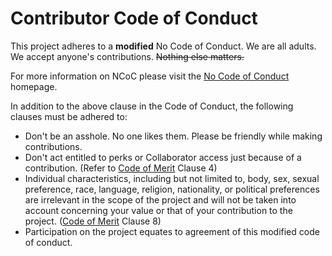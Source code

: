 # Contributor Code of Conduct

This project adheres to a **modified** No Code of Conduct.  We are all adults.  We accept anyone's contributions.  ~~Nothing else matters.~~

For more information on NCoC please visit the [No Code of Conduct](https://github.com/domgetter/NCoC) homepage.

In addition to the above clause in the Code of Conduct, the following clauses must be adhered to:
- Don't be an asshole. No one likes them. Please be friendly while making contributions.
- Don't act entitled to perks or Collaborator access just because of a contribution. (Refer to [Code of Merit](https://codeofmerit.org/code/) Clause 4)
- Individual characteristics, including but not limited to, body, sex, sexual preference, race, language, religion, nationality, or political preferences are irrelevant in the scope of the project and will not be taken into account concerning your value or that of your contribution to the project. ([Code of Merit](https://codeofmerit.org/code/) Clause 8)
- Participation on the project equates to agreement of this modified code of conduct.